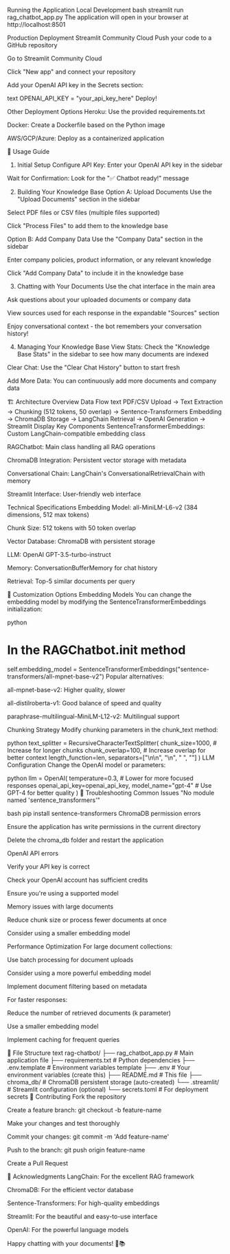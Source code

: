 Running the Application
Local Development
bash
streamlit run rag_chatbot_app.py
The application will open in your browser at http://localhost:8501

Production Deployment
Streamlit Community Cloud
Push your code to a GitHub repository

Go to Streamlit Community Cloud

Click "New app" and connect your repository

Add your OpenAI API key in the Secrets section:

text
OPENAI_API_KEY = "your_api_key_here"
Deploy!

Other Deployment Options
Heroku: Use the provided requirements.txt

Docker: Create a Dockerfile based on the Python image

AWS/GCP/Azure: Deploy as a containerized application

📖 Usage Guide
1. Initial Setup
Configure API Key: Enter your OpenAI API key in the sidebar

Wait for Confirmation: Look for the "✅ Chatbot ready!" message

2. Building Your Knowledge Base
Option A: Upload Documents
Use the "Upload Documents" section in the sidebar

Select PDF files or CSV files (multiple files supported)

Click "Process Files" to add them to the knowledge base

Option B: Add Company Data
Use the "Company Data" section in the sidebar

Enter company policies, product information, or any relevant knowledge

Click "Add Company Data" to include it in the knowledge base

3. Chatting with Your Documents
Use the chat interface in the main area

Ask questions about your uploaded documents or company data

View sources used for each response in the expandable "Sources" section

Enjoy conversational context - the bot remembers your conversation history!

4. Managing Your Knowledge Base
View Stats: Check the "Knowledge Base Stats" in the sidebar to see how many documents are indexed

Clear Chat: Use the "Clear Chat History" button to start fresh

Add More Data: You can continuously add more documents and company data

🏗️ Architecture Overview
Data Flow
text
PDF/CSV Upload → Text Extraction → Chunking (512 tokens, 50 overlap) → 
Sentence-Transformers Embedding → ChromaDB Storage → 
LangChain Retrieval → OpenAI Generation → Streamlit Display
Key Components
SentenceTransformerEmbeddings: Custom LangChain-compatible embedding class

RAGChatbot: Main class handling all RAG operations

ChromaDB Integration: Persistent vector storage with metadata

Conversational Chain: LangChain's ConversationalRetrievalChain with memory

Streamlit Interface: User-friendly web interface

Technical Specifications
Embedding Model: all-MiniLM-L6-v2 (384 dimensions, 512 max tokens)

Chunk Size: 512 tokens with 50 token overlap

Vector Database: ChromaDB with persistent storage

LLM: OpenAI GPT-3.5-turbo-instruct

Memory: ConversationBufferMemory for chat history

Retrieval: Top-5 similar documents per query

🔧 Customization Options
Embedding Models
You can change the embedding model by modifying the SentenceTransformerEmbeddings initialization:

python
# In the RAGChatbot.__init__ method
self.embedding_model = SentenceTransformerEmbeddings("sentence-transformers/all-mpnet-base-v2")
Popular alternatives:

all-mpnet-base-v2: Higher quality, slower

all-distilroberta-v1: Good balance of speed and quality

paraphrase-multilingual-MiniLM-L12-v2: Multilingual support

Chunking Strategy
Modify chunking parameters in the chunk_text method:

python
text_splitter = RecursiveCharacterTextSplitter(
    chunk_size=1000,  # Increase for longer chunks
    chunk_overlap=100,  # Increase overlap for better context
    length_function=len,
    separators=["\n\n", "\n", " ", ""]
)
LLM Configuration
Change the OpenAI model or parameters:

python
llm = OpenAI(
    temperature=0.3,  # Lower for more focused responses
    openai_api_key=openai_api_key,
    model_name="gpt-4"  # Use GPT-4 for better quality
)
🐛 Troubleshooting
Common Issues
"No module named 'sentence_transformers'"

bash
pip install sentence-transformers
ChromaDB permission errors

Ensure the application has write permissions in the current directory

Delete the chroma_db folder and restart the application

OpenAI API errors

Verify your API key is correct

Check your OpenAI account has sufficient credits

Ensure you're using a supported model

Memory issues with large documents

Reduce chunk size or process fewer documents at once

Consider using a smaller embedding model

Performance Optimization
For large document collections:

Use batch processing for document uploads

Consider using a more powerful embedding model

Implement document filtering based on metadata

For faster responses:

Reduce the number of retrieved documents (k parameter)

Use a smaller embedding model

Implement caching for frequent queries

📝 File Structure
text
rag-chatbot/
├── rag_chatbot_app.py      # Main application file
├── requirements.txt        # Python dependencies
├── .env.template          # Environment variables template
├── .env                   # Your environment variables (create this)
├── README.md              # This file
├── chroma_db/             # ChromaDB persistent storage (auto-created)
└── .streamlit/            # Streamlit configuration (optional)
    └── secrets.toml       # For deployment secrets
🤝 Contributing
Fork the repository

Create a feature branch: git checkout -b feature-name

Make your changes and test thoroughly

Commit your changes: git commit -m 'Add feature-name'

Push to the branch: git push origin feature-name

Create a Pull Request

🙏 Acknowledgments
LangChain: For the excellent RAG framework

ChromaDB: For the efficient vector database

Sentence-Transformers: For high-quality embeddings

Streamlit: For the beautiful and easy-to-use interface

OpenAI: For the powerful language models

Happy chatting with your documents! 🤖📚